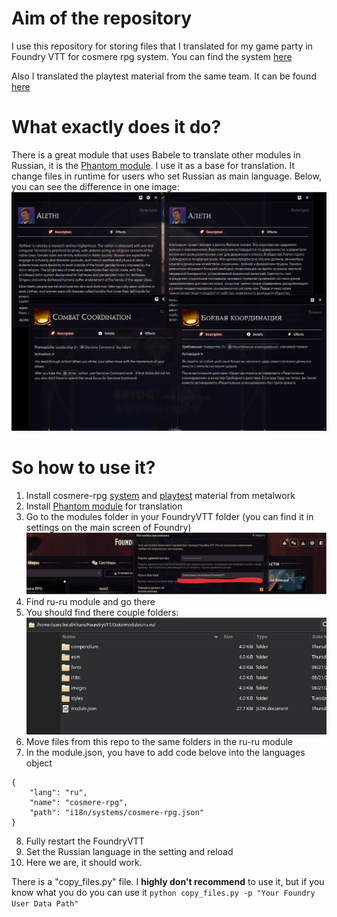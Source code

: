 # Aim of the repository
I use this repository for storing files that I translated for my game party in Foundry VTT for cosmere rpg system. You can find the system [here](https://github.com/the-metalworks/cosmere-rpg)

Also I translated the playtest material from the same team. It can be found [here](https://github.com/the-metalworks/cosmere-rpg-worlds)

# What exactly does it do?
There is a great module that uses Babele to translate other modules in Russian, it is the [Phantom module](https://github.com/phenomen/foundry-vtt-ru). I use it as a base for translation. It change files in runtime for users who set Russian as main language. Below, you can see the difference in one image:
![Example of Translation](https://github.com/IvanZadorozhniy/images_repo/blob/main/cosmere-rpg-translation/Screenshot_2025-01-11_14-13-26.jpg)

# So how to use it?
1. Install cosmere-rpg [system](https://github.com/the-metalworks/cosmere-rpg) and [playtest](https://github.com/the-metalworks/cosmere-rpg-worlds) material from metalwork 
2. Install [Phantom module](https://github.com/phenomen/foundry-vtt-ru) for translation 
3. Go to the modules folder in your FoundryVTT folder (you can find it in settings on the main screen of Foundry)
![Path to UserData in Foundry](https://github.com/IvanZadorozhniy/images_repo/blob/main/cosmere-rpg-translation/Screenshot_2025-01-11_14-24-33.jpg)
4. Find ru-ru module and go there
5. You should find there couple folders:
![ru-ru module](https://github.com/IvanZadorozhniy/images_repo/blob/main/cosmere-rpg-translation/Screenshot_2025-01-11_14-26-43.jpg)
6. Move files from this repo to the same folders in the ru-ru module
7. In the module.json, you have to add code belove into the languages object
```
{
    "lang": "ru",
    "name": "cosmere-rpg",
    "path": "i18n/systems/cosmere-rpg.json"
}
```
8. Fully restart the FoundryVTT
9. Set the Russian language in the setting and reload 
10. Here we are, it should work. 

There is a "copy_files.py" file. I **highly don't recommend** to use it, but if you know what you do you can use it 
``` python copy_files.py -p "Your Foundry User Data Path" ```
